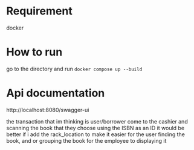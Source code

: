 # Requirement 
docker

# How to run
go to the directory and run 
``` docker compose up --build ```

# Api documentation
http://localhost:8080/swagger-ui


the transaction that im thinking is user/borrower come to the cashier and scanning the book that they choose using the ISBN as an ID
it would be better if i add the rack_location to make it easier for the user finding the book, and or grouping the book for the employee to displaying it
